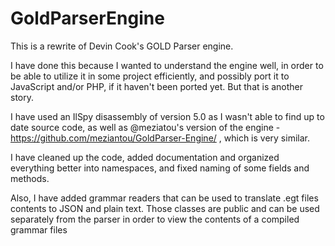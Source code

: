 # GoldParserEngine
This is a rewrite of Devin Cook's GOLD Parser engine. 

I have done this because I wanted to understand the engine well, in order
to be able to utilize it in some project efficiently, and possibly port
it to JavaScript and/or PHP, if it haven't been ported yet. But that is
another story.

I have used an IlSpy disassembly of version 5.0 as I wasn't able to find
up to date source code, as well as @meziatou's version of the engine - 
https://github.com/meziantou/GoldParser-Engine/ , which is very similar.

I have cleaned up the code, added documentation and organized everything
better into namespaces, and fixed naming of some fields and methods. 

Also, I have added grammar readers that can be used to translate .egt files 
contents to JSON and plain text. Those classes are public and can be used 
separately from the parser in order to view the contents of a compiled 
grammar files
